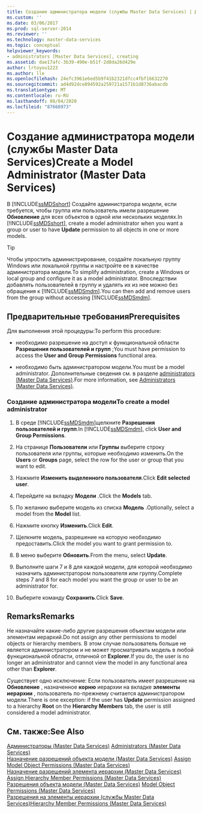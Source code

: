 ```yaml
---
title: Создание администратора модели (службы Master Data Services) | Документы Майкрософт
ms.custom: ''
ms.date: 03/06/2017
ms.prod: sql-server-2014
ms.reviewer: ''
ms.technology: master-data-services
ms.topic: conceptual
helpviewer_keywords:
- administrators [Master Data Services], creating
ms.assetid: dae17afc-3b39-490e-b51f-2d8da26d429e
author: lrtoyou1223
ms.author: lle
ms.openlocfilehash: 24efc3961e6ed5b9f41b2321dfcc4fbf16632270
ms.sourcegitcommit: ad4d92dce894592a259721a1571b1d8736abacdb
ms.translationtype: MT
ms.contentlocale: ru-RU
ms.lasthandoff: 08/04/2020
ms.locfileid: "87668973"
---
```

# <a name="create-a-model-administrator-master-data-services"></a><span data-ttu-id="9f265-102">Создание администратора модели (службы Master Data Services)</span><span class="sxs-lookup"><span data-stu-id="9f265-102">Create a Model Administrator (Master Data Services)</span></span>
  <span data-ttu-id="9f265-103">В [!INCLUDE[ssMDSshort](../includes/ssmdsshort-md.md)] Создайте администратора модели, если требуется, чтобы группа или пользователь имели разрешение **Обновление** для всех объектов в одной или нескольких моделях.</span><span class="sxs-lookup"><span data-stu-id="9f265-103">In [!INCLUDE[ssMDSshort](../includes/ssmdsshort-md.md)], create a model administrator when you want a group or user to have **Update** permission to all objects in one or more models.</span></span>  
  
> [!TIP]  
>  <span data-ttu-id="9f265-104">Чтобы упростить администрирование, создайте локальную группу Windows или локальной группы и настройте ее в качестве администратора модели.</span><span class="sxs-lookup"><span data-stu-id="9f265-104">To simplify administration, create a Windows or local group and configure it as a model administrator.</span></span> <span data-ttu-id="9f265-105">Впоследствии добавлять пользователей в группу и удалять их из нее можно без обращения к [!INCLUDE[ssMDSmdm](../includes/ssmdsmdm-md.md)].</span><span class="sxs-lookup"><span data-stu-id="9f265-105">You can then add and remove users from the group without accessing [!INCLUDE[ssMDSmdm](../includes/ssmdsmdm-md.md)].</span></span>  
  
## <a name="prerequisites"></a><span data-ttu-id="9f265-106">Предварительные требования</span><span class="sxs-lookup"><span data-stu-id="9f265-106">Prerequisites</span></span>  
 <span data-ttu-id="9f265-107">Для выполнения этой процедуры:</span><span class="sxs-lookup"><span data-stu-id="9f265-107">To perform this procedure:</span></span>  
  
-   <span data-ttu-id="9f265-108">необходимо разрешение на доступ к функциональной области **Разрешения пользователей и групп** ;</span><span class="sxs-lookup"><span data-stu-id="9f265-108">You must have permission to access the **User and Group Permissions** functional area.</span></span>  
  
-   <span data-ttu-id="9f265-109">необходимо быть администратором модели.</span><span class="sxs-lookup"><span data-stu-id="9f265-109">You must be a model administrator.</span></span> <span data-ttu-id="9f265-110">Дополнительные сведения см. в разделе [administrators &#40;Master Data Services&#41;](administrators-master-data-services.md).</span><span class="sxs-lookup"><span data-stu-id="9f265-110">For more information, see [Administrators &#40;Master Data Services&#41;](administrators-master-data-services.md).</span></span>  
  
### <a name="to-create-a-model-administrator"></a><span data-ttu-id="9f265-111">Создание администратора модели</span><span class="sxs-lookup"><span data-stu-id="9f265-111">To create a model administrator</span></span>  
  
1.  <span data-ttu-id="9f265-112">В среде [!INCLUDE[ssMDSmdm](../includes/ssmdsmdm-md.md)]щелкните **Разрешения пользователей и групп**.</span><span class="sxs-lookup"><span data-stu-id="9f265-112">In [!INCLUDE[ssMDSmdm](../includes/ssmdsmdm-md.md)], click **User and Group Permissions**.</span></span>  
  
2.  <span data-ttu-id="9f265-113">На странице **Пользователи** или **Группы** выберите строку пользователя или группы, которые необходимо изменить.</span><span class="sxs-lookup"><span data-stu-id="9f265-113">On the **Users** or **Groups** page, select the row for the user or group that you want to edit.</span></span>  
  
3.  <span data-ttu-id="9f265-114">Нажмите **Изменить выделенного пользователя**.</span><span class="sxs-lookup"><span data-stu-id="9f265-114">Click **Edit selected user**.</span></span>  
  
4.  <span data-ttu-id="9f265-115">Перейдите на вкладку **Модели** .</span><span class="sxs-lookup"><span data-stu-id="9f265-115">Click the **Models** tab.</span></span>  
  
5.  <span data-ttu-id="9f265-116">По желанию выберите модель из списка **Модель** .</span><span class="sxs-lookup"><span data-stu-id="9f265-116">Optionally, select a model from the **Model** list.</span></span>  
  
6.  <span data-ttu-id="9f265-117">Нажмите кнопку **Изменить**.</span><span class="sxs-lookup"><span data-stu-id="9f265-117">Click **Edit**.</span></span>  
  
7.  <span data-ttu-id="9f265-118">Щелкните модель, разрешение на которую необходимо предоставить.</span><span class="sxs-lookup"><span data-stu-id="9f265-118">Click the model you want to grant permission to.</span></span>  
  
8.  <span data-ttu-id="9f265-119">В меню выберите **Обновить**.</span><span class="sxs-lookup"><span data-stu-id="9f265-119">From the menu, select **Update**.</span></span>  
  
9. <span data-ttu-id="9f265-120">Выполните шаги 7 и 8 для каждой модели, для которой необходимо назначить администратором пользователя или группу.</span><span class="sxs-lookup"><span data-stu-id="9f265-120">Complete steps 7 and 8 for each model you want the group or user to be an administrator for.</span></span>  
  
10. <span data-ttu-id="9f265-121">Выберите команду **Сохранить**.</span><span class="sxs-lookup"><span data-stu-id="9f265-121">Click **Save**.</span></span>  
  
## <a name="remarks"></a><span data-ttu-id="9f265-122">Remarks</span><span class="sxs-lookup"><span data-stu-id="9f265-122">Remarks</span></span>  
 <span data-ttu-id="9f265-123">Не назначайте какие-либо другие разрешения объектам модели или элементам иерархий.</span><span class="sxs-lookup"><span data-stu-id="9f265-123">Do not assign any other permissions to model objects or hierarchy members.</span></span> <span data-ttu-id="9f265-124">В этом случае пользователь больше не является администратором и не может просматривать модель в любой функциональной области, отличной от **Explorer**.</span><span class="sxs-lookup"><span data-stu-id="9f265-124">If you do, the user is no longer an administrator and cannot view the model in any functional area other than **Explorer**.</span></span>  
  
 <span data-ttu-id="9f265-125">Существует одно исключение: Если пользователь имеет разрешение на **Обновление** , назначенное **корню** иерархии на вкладке **элементы иерархии** , пользователь по-прежнему считается администратором модели.</span><span class="sxs-lookup"><span data-stu-id="9f265-125">There is one exception: if the user has **Update** permission assigned to a hierarchy **Root** on the **Hierarchy Members** tab, the user is still considered a model administrator.</span></span>  
  
## <a name="see-also"></a><span data-ttu-id="9f265-126">См. также:</span><span class="sxs-lookup"><span data-stu-id="9f265-126">See Also</span></span>  
 <span data-ttu-id="9f265-127">[Администраторы &#40;Master Data Services&#41;](administrators-master-data-services.md) </span><span class="sxs-lookup"><span data-stu-id="9f265-127">[Administrators &#40;Master Data Services&#41;](administrators-master-data-services.md) </span></span>  
 <span data-ttu-id="9f265-128">[Назначение разрешений объекта модели &#40;Master Data Services&#41;](../../2014/master-data-services/assign-model-object-permissions-master-data-services.md) </span><span class="sxs-lookup"><span data-stu-id="9f265-128">[Assign Model Object Permissions &#40;Master Data Services&#41;](../../2014/master-data-services/assign-model-object-permissions-master-data-services.md) </span></span>  
 <span data-ttu-id="9f265-129">[Назначение разрешений элемента иерархии &#40;Master Data Services&#41;](../../2014/master-data-services/assign-hierarchy-member-permissions-master-data-services.md) </span><span class="sxs-lookup"><span data-stu-id="9f265-129">[Assign Hierarchy Member Permissions &#40;Master Data Services&#41;](../../2014/master-data-services/assign-hierarchy-member-permissions-master-data-services.md) </span></span>  
 <span data-ttu-id="9f265-130">[Разрешения объекта модели &#40;Master Data Services&#41;](../../2014/master-data-services/model-object-permissions-master-data-services.md) </span><span class="sxs-lookup"><span data-stu-id="9f265-130">[Model Object Permissions &#40;Master Data Services&#41;](../../2014/master-data-services/model-object-permissions-master-data-services.md) </span></span>  
 [<span data-ttu-id="9f265-131">Разрешения на элементы иерархии (службы Master Data Services)</span><span class="sxs-lookup"><span data-stu-id="9f265-131">Hierarchy Member Permissions &#40;Master Data Services&#41;</span></span>](../../2014/master-data-services/hierarchy-member-permissions-master-data-services.md)  
  
  
